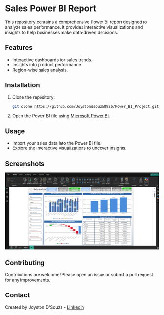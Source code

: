 # Sales Power BI Report

This repository contains a comprehensive Power BI report designed to analyze sales performance. It provides interactive visualizations and insights to help businesses make data-driven decisions.

## Features
- Interactive dashboards for sales trends.
- Insights into product performance.
- Region-wise sales analysis.

## Installation
1. Clone the repository:
    ```bash
    git clone https://github.com/Joystondsouza0926/Power_BI_Project.git
    ```
2. Open the Power BI file using [Microsoft Power BI](https://app.powerbi.com/links/-zqMHPHfvE?ctid=5ccc8f12-35f1-4e10-b9f0-0b8abf6b75e9&pbi_source=linkShare).
   
## Usage
- Import your sales data into the Power BI file.
- Explore the interactive visualizations to uncover insights.

## Screenshots
![Dashboard Screenshot](sales_report.png)
## Contributing
Contributions are welcome! Please open an issue or submit a pull request for any improvements.

## Contact
Created by Joyston D'Souza - [LinkedIn](https://www.linkedin.com/in/joystondsouza0926/)
